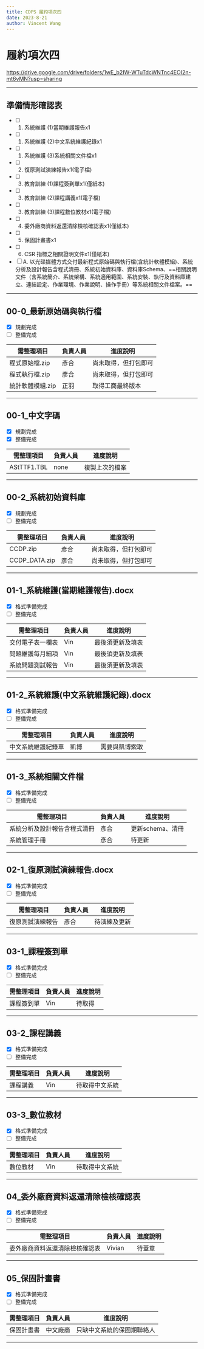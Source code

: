 ```yaml
---
title: CDPS 履約項次四
date: 2023-8-21
author: Vincent Wang
---
```

#  履約項次四

https://drive.google.com/drive/folders/1wE_b2IW-WTuTdcWNTnc4EOI2n-mt6vMN?usp=sharing

---
##  準備情形確認表
- [ ] 1. 系統維護 (1)當期維護報告x1
- [ ] 1. 系統維護 (2)中文系統維護紀錄x1
- [ ] 1. 系統維護 (3)系統相關文件檔x1
- [ ] 2. 復原測試演練報告x1(電子檔)
- [ ] 3. 教育訓練 (1)課程簽到單x1(僅紙本)
- [ ] 3. 教育訓練 (2)課程講義x1(電子檔)
- [ ] 3. 教育訓練 (3)課程數位教材x1(電子檔)
- [ ] 4. 委外廠商資料返還清除檢核確認表x1(僅紙本)
- [ ] 5. 保固計畫書x1
- [ ] 6. CSR 指標之相關證明文件x1(僅紙本)
- [ ] A. 以光碟媒體方式交付最新程式原始碼與執行檔(含統計軟體模組)、系統分析及設計報告含程式清冊、系統初始資料庫、資料庫Schema、==相關說明文件（含系統簡介、系統架構、系統適用範圍、系統安裝、執行及資料庫建立、連結設定、作業環境、作業說明、操作手冊）等系統相關文件檔案。==
---
## 00-0_最新原始碼與執行檔
- [x] 規劃完成
- [ ] 整備完成

|需整理項目|負責人員|進度說明|
|----|----|----|
|程式原始檔.zip|彥合|尚未取得，但打包即可|
|程式執行檔.zip|彥合|尚未取得，但打包即可|
|統計軟體模組.zip|正羽|取得工商最終版本|

---
## 00-1_中文字碼
- [x] 規劃完成
- [x] 整備完成

|需整理項目|負責人員|進度說明|
|----|----|----|
|AStTTF1.TBL|none|複製上次的檔案|

---
## 00-2_系統初始資料庫
- [x] 規劃完成
- [ ] 整備完成

|需整理項目|負責人員|進度說明|
|----|----|----|
|CCDP.zip|彥合|尚未取得，但打包即可|
|CCDP_DATA.zip|彥合|尚未取得，但打包即可|

---
## 01-1_系統維護(當期維護報告).docx
- [x] 格式準備完成
- [ ] 整備完成

|需整理項目|負責人員|進度說明|
|----|----|----|
|交付電子表一欄表|Vin|最後須更新及填表|
|問題維護每月細項|Vin|最後須更新及填表|
|系統問題測試報告|Vin|最後須更新及填表|

---
## 01-2_系統維護(中文系統維護紀錄).docx
- [x] 格式準備完成
- [ ] 整備完成

|需整理項目|負責人員|進度說明|
|----|----|----|
|中文系統維護紀錄單|凱博|需要與凱博索取|

---
## 01-3_系統相關文件檔
- [x] 格式準備完成
- [ ] 整備完成

|需整理項目|負責人員|進度說明|
|----|----|----|
|系統分析及設計報告含程式清冊|彥合|更新schema、清冊|
|系統管理手冊|彥合|待更新|

---
## 02-1_復原測試演練報告.docx
- [x] 格式準備完成
- [ ] 整備完成

|需整理項目|負責人員|進度說明|
|----|----|----|
|復原測試演練報告|彥合|待演練及更新|
---
## 03-1_課程簽到單
- [x] 格式準備完成
- [ ] 整備完成

|需整理項目|負責人員|進度說明|
|----|----|----|
|課程簽到單|Vin|待取得|

---
## 03-2_課程講義
- [x] 格式準備完成
- [ ] 整備完成

|需整理項目|負責人員|進度說明|
|----|----|----|
|課程講義|Vin|待取得中文系統|
---
## 03-3_數位教材
- [x] 格式準備完成
- [ ] 整備完成

|需整理項目|負責人員|進度說明|
|----|----|----|
|數位教材|Vin|待取得中文系統|

---
## 04_委外廠商資料返還清除檢核確認表
- [x] 格式準備完成
- [ ] 整備完成

|需整理項目|負責人員|進度說明|
|----|----|----|
|委外廠商資料返還清除檢核確認表|Vivian|待蓋章|
---
## 05_保固計畫書
- [x] 格式準備完成
- [ ] 整備完成

|需整理項目|負責人員|進度說明|
|----|----|----|
|保固計畫書|中文廠商|只缺中文系統的保固期聯絡人|
---